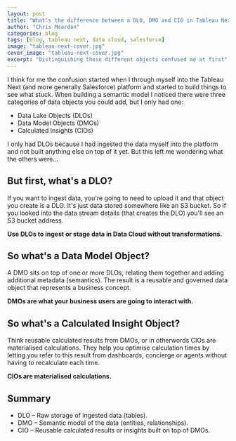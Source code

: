```yaml
---
layout: post
title: "What's the difference between a DLO, DMO and CIO in Tableau Next/ Data Cloud"
author: "Chris Meardon"
categories: blog
tags: [blog, tableau next, data cloud, salesforce]
image: "tableau-next-cover.jpg"
cover_image: "tableau-next-cover.jpg"
excerpt: "Distinguishing these different objects confused me at first"
---
```


I think for me the confusion started when I through myself into the Tableau Next (and more generally Salesforce) platform and started to build things to see what stuck. When building a semantic model I noticed there were three categories of data objects you could add, but I only had one:

- Data Lake Objects (DLOs)
- Data Model Objects (DMOs)
- Calculated Insights (CIOs)

I only had DLOs because I had ingested the data myself into the platform and not built anything else on top of it yet. But this left me wondering what the others were...

## But first, what's a DLO?

If you want to ingest data, you're going to need to upload it and that object you create is a DLO. It's just data stored somewhere like an S3 bucket. So if you looked into the data stream details (that creates the DLO) you'll see an S3 bucket address.

**Use DLOs to ingest or stage data in Data Cloud without transformations.**

## So what's a Data Model Object?

A DMO sits on top of one or more DLOs, relating them together and adding additional metadata (semantics). The result is a reusable and governed data object that represents a business concept.

**DMOs are what your business users are going to interact with.**

## So what's a Calculated Insight Object?

Think reusable calculated results from DMOs, or in otherwords CIOs are materialised calculations. They help you optimise calculation times by letting you refer to this result from dashboards, concierge or agents without having to recalculate each time.

**CIOs are materialised calculations.**

## Summary

- DLO – Raw storage of ingested data (tables).
- DMO – Semantic model of the data (entities, relationships).
- CIO – Reusable calculated results or insights built on top of DMOs.
